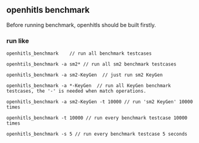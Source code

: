 ## openhitls benchmark

Before running benchmark, openhitls should be built firstly.

### 

### run like 
```
openhitls_benchmark    // run all benchmark testcases

openhtils_benchmark -a sm2* // run all sm2 benchmark testcases

openhitls_benchmark -a sm2-KeyGen  // just run sm2 KeyGen

openhitls_benchmark -a *-KeyGen  // run all KeyGen benchmark testcases, the '-' is needed when match operations.

openhitls_benchmark -a sm2-KeyGen -t 10000 // run 'sm2 KeyGen' 10000 times

openhitls_benchmark -t 10000 // run every benchmark testcase 10000 times

openhitls_benchmark -s 5 // run every benchmark testcase 5 seconds
```
